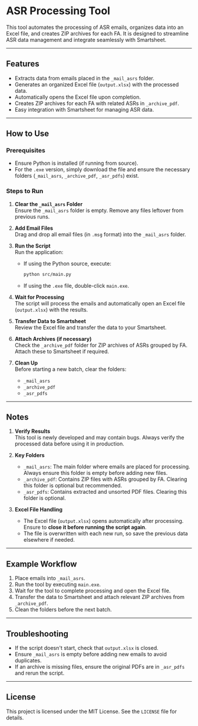 # ASR Processing Tool

This tool automates the processing of ASR emails, organizes data into an Excel file, and creates ZIP archives for each FA. It is designed to streamline ASR data management and integrate seamlessly with Smartsheet.

---

## Features

- Extracts data from emails placed in the `_mail_asrs` folder.
- Generates an organized Excel file (`output.xlsx`) with the processed data.
- Automatically opens the Excel file upon completion.
- Creates ZIP archives for each FA with related ASRs in `_archive_pdf`.
- Easy integration with Smartsheet for managing ASR data.

---

## How to Use

### Prerequisites

- Ensure Python is installed (if running from source).
- For the `.exe` version, simply download the file and ensure the necessary folders (`_mail_asrs`, `_archive_pdf`, `_asr_pdfs`) exist.

### Steps to Run

1. **Clear the `_mail_asrs` Folder**  
   Ensure the `_mail_asrs` folder is empty. Remove any files leftover from previous runs.

2. **Add Email Files**  
   Drag and drop all email files (in `.msg` format) into the `_mail_asrs` folder.

3. **Run the Script**  
   Run the application:
   - If using the Python source, execute:
     ```bash
     python src/main.py
     ```
   - If using the `.exe` file, double-click `main.exe`.

4. **Wait for Processing**  
   The script will process the emails and automatically open an Excel file (`output.xlsx`) with the results.

5. **Transfer Data to Smartsheet**  
   Review the Excel file and transfer the data to your Smartsheet.

6. **Attach Archives (if necessary)**  
   Check the `_archive_pdf` folder for ZIP archives of ASRs grouped by FA. Attach these to Smartsheet if required.

7. **Clean Up**  
   Before starting a new batch, clear the folders:
   - `_mail_asrs`  
   - `_archive_pdf`  
   - `_asr_pdfs`  

---

## Notes

1. **Verify Results**  
   This tool is newly developed and may contain bugs. Always verify the processed data before using it in production.

2. **Key Folders**  
   - `_mail_asrs`: The main folder where emails are placed for processing. Always ensure this folder is empty before adding new files.
   - `_archive_pdf`: Contains ZIP files with ASRs grouped by FA. Clearing this folder is optional but recommended.
   - `_asr_pdfs`: Contains extracted and unsorted PDF files. Clearing this folder is optional.

3. **Excel File Handling**  
   - The Excel file (`output.xlsx`) opens automatically after processing. Ensure to **close it before running the script again**.
   - The file is overwritten with each new run, so save the previous data elsewhere if needed.

---

## Example Workflow

1. Place emails into `_mail_asrs`.
2. Run the tool by executing `main.exe`.
3. Wait for the tool to complete processing and open the Excel file.
4. Transfer the data to Smartsheet and attach relevant ZIP archives from `_archive_pdf`.
5. Clean the folders before the next batch.

---

## Troubleshooting

- If the script doesn't start, check that `output.xlsx` is closed.
- Ensure `_mail_asrs` is empty before adding new emails to avoid duplicates.
- If an archive is missing files, ensure the original PDFs are in `_asr_pdfs` and rerun the script.

---

## License

This project is licensed under the MIT License. See the `LICENSE` file for details.
